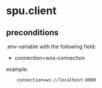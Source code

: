 # spu.client

## preconditions

.env-variable with the following field:

-   connection=wss-connection

example:

```
    connection=ws://localhost:8080
```
